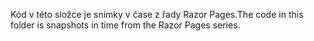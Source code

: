 <span data-ttu-id="5abb8-101">Kód v této složce je snímky v čase z řady Razor Pages.</span><span class="sxs-lookup"><span data-stu-id="5abb8-101">The code in this folder is snapshots in time from the Razor Pages series.</span></span>
